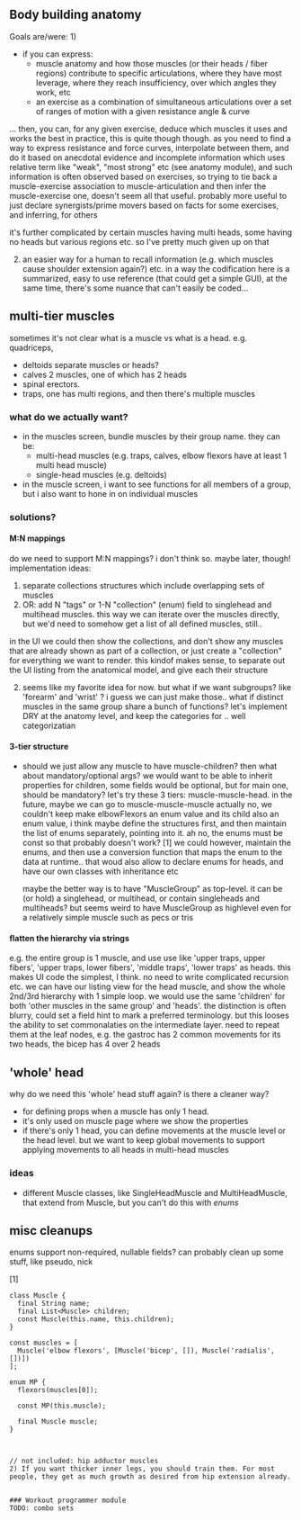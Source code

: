 ## Body building anatomy

Goals are/were:
1)
* if you can express:
  - muscle anatomy and how those muscles (or their heads / fiber regions) contribute to specific articulations, where they have most leverage, where they reach insufficiency, over which angles they work, etc
  - an exercise as a combination of simultaneous articulations over a set of ranges of motion with a given resistance angle & curve

... then, you can, for any given exercise, deduce which muscles it uses and works the best
in practice, this is quite though though. as you need to find a way to express resistance and force curves, interpolate between them, and do it based on anecdotal evidence and incomplete information which uses relative term like "weak", "most strong" etc (see anatomy module), and such information is often observed based on exercises, so trying to tie back a muscle-exercise association to muscle-articulation and then infer the muscle-exercise one, doesn't seem all that useful.
probably more useful to just declare synergists/prime movers based on facts for some exercises, and inferring, for others

it's further complicated by certain muscles having multi heads, some having no heads but various regions etc.
so I've pretty much given up on that

2) an easier way for a human to recall information (e.g. which muscles cause shoulder extension again?) etc.
in a way the codification here is a summarized, easy to use reference (that could get a simple GUI), at the same time, there's some nuance that can't easily be coded...


## multi-tier muscles
sometimes it's not clear what is a muscle vs what is a head. e.g. quadriceps,
* deltoids separate muscles or heads?
* calves 2 muscles, one of which has 2 heads
* spinal erectors.
* traps, one has multi regions, and then there's multiple muscles

### what do we actually want?

- in the muscles screen, bundle muscles by their group name. they can be:
  - multi-head muscles (e.g. traps, calves, elbow flexors have at least 1 multi head muscle)
  - single-head muscles (e.g. deltoids)
- in the muscle screen, i want to see functions for all members of a group, but i also want to hone in on individual muscles

### solutions?

#### M:N mappings

do we need to support M:N mappings? i don't think so. maybe later, though!
implementation ideas:
1) separate collections structures which include overlapping sets of muscles
2) OR: add N "tags" or 1-N "collection" (enum) field to singlehead and multihead muscles. this way we can iterate over the muscles directly,
   but we'd need to somehow get a list of all defined muscles, still..

in the UI we could then show the collections, and don't show any muscles that are already shown as part of a collection, or just create a "collection" for everything we want to render. this kindof makes sense, to separate out the UI listing from the anatomical model, and give each their structure

2) seems like my favorite idea for now. but what if we want subgroups? like 'forearm' and 'wrist' ? i guess we can just make those..
what if distinct muscles in the same group share a bunch of functions? let's implement DRY at the anatomy level, and keep the categories for .. well categorizatian

#### 3-tier structure

* should we just allow any muscle to have muscle-children? then what about mandatory/optional args? we would want to be able to inherit properties
  for children, some fields would be optional, but for main one, should be mandatory?
  let's try these 3 tiers: muscle-muscle-head. in the future, maybe we can go to muscle-muscle-muscle
  actually no, we couldn't keep make elbowFlexors an enum value and its child also an enum value, i think
  maybe define the structures first, and then maintain the list of enums separately, pointing into it. ah no, the enums must be const so that probably doesn't work? [1]
  we could however, maintain the enums, and then use a conversion function that maps the enum to the data at runtime.. that woud also allow to declare enums for heads, and have our own classes with inheritance etc

  maybe the better way is to have "MuscleGroup" as top-level. it can be (or hold) a singlehead, or multihead, or contain singleheads and multiheads?
  but seems weird to have MuscleGroup as highlevel even for a relatively simple muscle such as pecs or tris

#### flatten the hierarchy via strings

e.g. the entire group is 1 muscle, and use use like 'upper traps, upper fibers', 'upper traps, lower fibers', 'middle traps', 'lower traps' as heads.
this makes UI code the simplest, I think. no need to write complicated recursion etc. we can have our listing view for the head muscle, and show the whole 2nd/3rd hierarchy with 1 simple loop. we would use the same 'children' for both 'other muscles in the same group' and 'heads'. the distinction is often blurry, could set a field hint to mark a preferred terminology.
but this looses the ability to set commonalaties on the intermediate layer. need to repeat them at the leaf nodes, e.g. the gastroc has 2 common movements for its two heads, the bicep has 4 over 2 heads

## 'whole' head

why do we need this 'whole' head stuff again? is there a cleaner way?

- for defining props when a muscle has only 1 head.
- it's only used on muscle page where we show the properties
- if there's only 1 head, you can define movements at the muscle level or the head level. but we want to keep global movements to support applying movements to all heads in multi-head muscles

### ideas

- different Muscle classes, like SingleHeadMuscle and MultiHeadMuscle, that extend from Muscle, but you can't do this with *enums*

## misc cleanups
enums support non-required, nullable fields? can probably clean up some stuff, like pseudo, nick



[1]
```
class Muscle {
  final String name;
  final List<Muscle> children;
  const Muscle(this.name, this.children);
}

const muscles = [
  Muscle('elbow flexors', [Muscle('bicep', []), Muscle('radialis', [])])
];

enum MP {
  flexors(muscles[0]);

  const MP(this.muscle);

  final Muscle muscle;
}
```
```


// not included: hip adductor muscles
2) If you want thicker inner legs, you should train them. For most people, they get as much growth as desired from hip extension already.


### Workout programmer module
TODO: combo sets